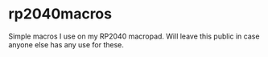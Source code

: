 # rp2040macros

Simple macros I use on my RP2040 macropad. Will leave this public in case anyone else has any use for these.
